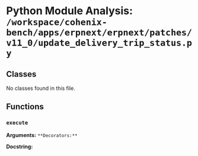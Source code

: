 # Python Module Analysis: `/workspace/cohenix-bench/apps/erpnext/erpnext/patches/v11_0/update_delivery_trip_status.py`

## Classes

No classes found in this file.


## Functions

### `execute`
**Arguments:** ``
**Decorators:** ``

**Docstring:**
```

```

